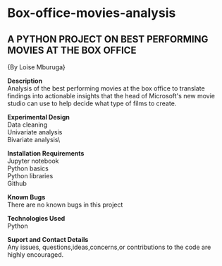 # Box-office-movies-analysis
## A PYTHON PROJECT ON BEST PERFORMING MOVIES AT THE BOX OFFICE

{By Loise Mburuga}

**Description**\
Analysis of the best performing movies at the box office to translate findings into actionable insights that the head of Microsoft's new movie studio can use to help decide what type of films to create.


**Experimental Design**\
Data cleaning\
Univariate analysis\
Bivariate analysis\


**Installation Requirements**\
Jupyter notebook\
Python basics\
Python libraries\
Github


**Known Bugs**\
There are no known bugs in this project

**Technologies Used**\
Python

**Suport and Contact Details**\
Any issues, questions,ideas,concerns,or contributions to the code are highly encouraged. 
